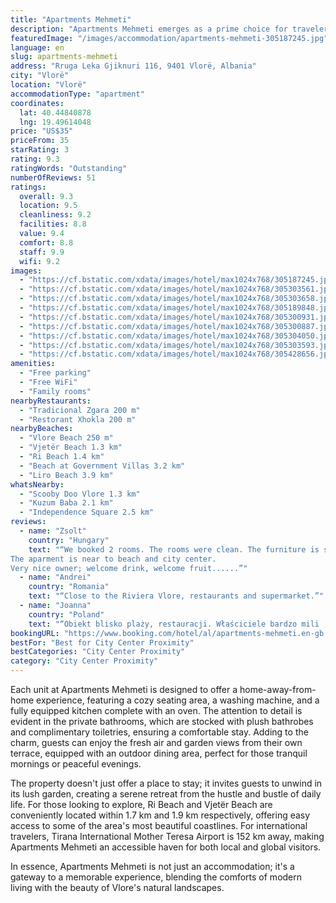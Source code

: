 ```yaml
---
title: "Apartments Mehmeti"
description: "Apartments Mehmeti emerges as a prime choice for travelers seeking a blend of comfort and convenience, complemented by striking city views."
featuredImage: "/images/accommodation/apartments-mehmeti-305187245.jpg"
language: en
slug: apartments-mehmeti
address: "Rruga Leka Gjiknuri 116, 9401 Vlorë, Albania"
city: "Vlorë"
location: "Vlorë"
accommodationType: "apartment"
coordinates:
  lat: 40.44840878
  lng: 19.49614048
price: "US$35"
priceFrom: 35
starRating: 3
rating: 9.3
ratingWords: "Outstanding"
numberOfReviews: 51
ratings:
  overall: 9.3
  location: 9.5
  cleanliness: 9.2
  facilities: 8.8
  value: 9.4
  comfort: 8.8
  staff: 9.9
  wifi: 9.2
images:
  - "https://cf.bstatic.com/xdata/images/hotel/max1024x768/305187245.jpg?k=8348d28a0e776052d9d7a650da941d4d5c6073dfeff097bbd7980e3a951e8da4&o=&hp=1"
  - "https://cf.bstatic.com/xdata/images/hotel/max1024x768/305303561.jpg?k=356243950fea200950f6c2d9c3e377c350f04abf3d2858270609957d33ad889c&o=&hp=1"
  - "https://cf.bstatic.com/xdata/images/hotel/max1024x768/305303658.jpg?k=67c88a1b20e83e44eeabf9d52a9a3bca841dbc5b9b06d9c7f9c85dd563748bf0&o=&hp=1"
  - "https://cf.bstatic.com/xdata/images/hotel/max1024x768/305189848.jpg?k=95bd0a4b0291d53d66889429af3f115163ba07db6556074e008a586b1c3497c2&o=&hp=1"
  - "https://cf.bstatic.com/xdata/images/hotel/max1024x768/305300931.jpg?k=a932ae5c5fd5f755d7dad4efaeea9fdd90aaa6bc93573d4f55a5f492ad7f5584&o=&hp=1"
  - "https://cf.bstatic.com/xdata/images/hotel/max1024x768/305300887.jpg?k=23fdbf7b1d2d296d9b7932bcaed4e3d6a76a85803806b0fd27114b5f0df436ee&o=&hp=1"
  - "https://cf.bstatic.com/xdata/images/hotel/max1024x768/305304050.jpg?k=30bef66e0ece32eba8328ad4ae42ef113a4f19b0497394b6e69fd94445850d81&o=&hp=1"
  - "https://cf.bstatic.com/xdata/images/hotel/max1024x768/305303593.jpg?k=ff63dd7031236481ae6593c7af83761fdca8a6fcf53b1662fab64ca50b36a9e5&o=&hp=1"
  - "https://cf.bstatic.com/xdata/images/hotel/max1024x768/305428656.jpg?k=8c2cb8c85d8e045adc7910542119c34084c3b00e5c48749d76a2cf358a17dcd3&o=&hp=1"
amenities:
  - "Free parking"
  - "Free WiFi"
  - "Family rooms"
nearbyRestaurants:
  - "Tradicional Zgara 200 m"
  - "Restorant Xhokla 200 m"
nearbyBeaches:
  - "Vlore Beach 250 m"
  - "Vjetër Beach 1.3 km"
  - "Ri Beach 1.4 km"
  - "Beach at Government Villas 3.2 km"
  - "Liro Beach 3.9 km"
whatsNearby:
  - "Scooby Doo Vlore 1.3 km"
  - "Kuzum Baba 2.1 km"
  - "Independence Square 2.5 km"
reviews:
  - name: "Zsolt"
    country: "Hungary"
    text: "“We booked 2 rooms. The rooms were clean. The furniture is same as in the pictures.
The aparment is near to beach and city center.
Very nice owner; welcome drink, welcome fruit......”"
  - name: "Andrei"
    country: "Romania"
    text: "“Close to the Riviera Vlore, restaurants and supermarket.”"
  - name: "Joanna"
    country: "Poland"
    text: "“Obiekt blisko plaży, restauracji. Właściciele bardzo mili , częstowali nas owocami dopytywali o wrażenia, podpowiadali co zwiedzić. zal było odjeżdżać. Super pobyt. Dziękuję bardzo za gościnność Frida”"
bookingURL: "https://www.booking.com/hotel/al/apartments-mehmeti.en-gb.html?aid=8035640"
bestFor: "Best for City Center Proximity"
bestCategories: "City Center Proximity"
category: "City Center Proximity"
---
```


Each unit at Apartments Mehmeti is designed to offer a home-away-from-home experience, featuring a cozy seating area, a washing machine, and a fully equipped kitchen complete with an oven. The attention to detail is evident in the private bathrooms, which are stocked with plush bathrobes and complimentary toiletries, ensuring a comfortable stay. Adding to the charm, guests can enjoy the fresh air and garden views from their own terrace, equipped with an outdoor dining area, perfect for those tranquil mornings or peaceful evenings.

The property doesn't just offer a place to stay; it invites guests to unwind in its lush garden, creating a serene retreat from the hustle and bustle of daily life. For those looking to explore, Ri Beach and Vjetër Beach are conveniently located within 1.7 km and 1.9 km respectively, offering easy access to some of the area's most beautiful coastlines. For international travelers, Tirana International Mother Teresa Airport is 152 km away, making Apartments Mehmeti an accessible haven for both local and global visitors.

In essence, Apartments Mehmeti is not just an accommodation; it's a gateway to a memorable experience, blending the comforts of modern living with the beauty of Vlore's natural landscapes.